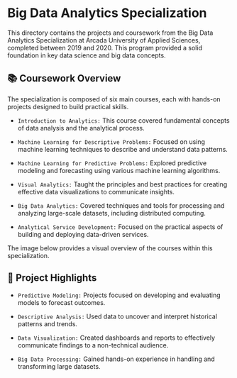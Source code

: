 # Big Data Analytics Specialization
This directory contains the projects and coursework from the Big Data Analytics Specialization at Arcada University of Applied Sciences, completed between 2019 and 2020. This program provided a solid foundation in key data science and big data concepts.


## 📚 Coursework Overview
The specialization is composed of six main courses, each with hands-on projects designed to build practical skills.

- `Introduction to Analytics:` This course covered fundamental concepts of data analysis and the analytical process.

- `Machine Learning for Descriptive Problems:` Focused on using machine learning techniques to describe and understand data patterns.

- `Machine Learning for Predictive Problems:` Explored predictive modeling and forecasting using various machine learning algorithms.

- `Visual Analytics:` Taught the principles and best practices for creating effective data visualizations to communicate insights.

- `Big Data Analytics:` Covered techniques and tools for processing and analyzing large-scale datasets, including distributed computing.

- `Analytical Service Development:` Focused on the practical aspects of building and deploying data-driven services.

The image below provides a visual overview of the courses within this specialization.


## 🎯 Project Highlights
- `Predictive Modeling:` Projects focused on developing and evaluating models to forecast outcomes.

- `Descriptive Analysis:` Used data to uncover and interpret historical patterns and trends.

- `Data Visualization:` Created dashboards and reports to effectively communicate findings to a non-technical audience.

- `Big Data Processing:` Gained hands-on experience in handling and transforming large datasets.